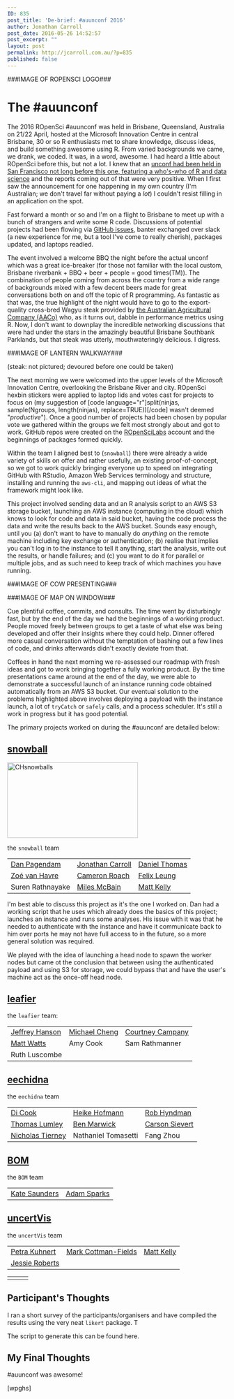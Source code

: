 ```yaml
---
ID: 835
post_title: 'De-brief: #auunconf 2016'
author: Jonathan Carroll
post_date: 2016-05-26 14:52:57
post_excerpt: ""
layout: post
permalink: http://jcarroll.com.au/?p=835
published: false
---
```

###IMAGE OF ROPENSCI LOGO###

<h1>The #auunconf</h1> 

The 2016 ROpenSci #auunconf was held in Brisbane, Queensland, Australia on 21/22
April, hosted at the Microsoft Innovation Centre in central Brisbane, 30 or so R
enthusiasts met to share knowledge, discuss ideas, and build something awesome
using R. From varied backgrounds we came, we drank, we coded. It was, in a word,
awesome. I had heard a little about ROpenSci before this, but not a lot. I knew
that an <a href="http://unconf16.ropensci.org/#participants">unconf had been
held in San Francisco not long before this one, featuring a who's-who of R and
data science</a> and the reports coming out of that were very positive. When I
first saw the announcement for one happening in my own country (I'm Australian;
we don't travel far without paying a *lot*) I couldn't resist filling in an
application on the spot.

Fast forward a month or so and I'm on a flight to Brisbane to meet up with a
bunch of strangers and write some R code. Discussions of potential projects had
been flowing via <a href="https://github.com/ropensci/auunconf/issues">GitHub
issues</a>, banter exchanged over slack (a new experience for me, but a tool
I've come to really cherish), packages updated, and laptops readied.

The event involved a welcome BBQ the night before the actual unconf which was a
great ice-breaker (for those not familiar with the local custom, Brisbane
riverbank + BBQ + beer + people = good times(TM)). The combination of people
coming from across the country from a wide range of backgrounds mixed with a few
decent beers made for great conversations both on and off the topic of R
programming. As fantastic as that was, the true highlight of the night would
have to go to the export-quality cross-bred Wagyu steak provided
by <a href="http://www.aaco.com.au/operations/branded-beef/">the Australian
Agricultural Company (AACo)</a> who, as it turns out, dabble in performance
metrics using R. Now, I don't want to downplay the incredible networking
discussions that were had under the stars in the amazingly beautiful Brisbane
Southbank Parklands, but that steak was utterly, mouthwateringly delicious. I
digress.

###IMAGE OF LANTERN WALKWAY###

(steak: not pictured; devoured before one could be taken)

The next morning we were welcomed into the upper levels of the Microsoft
Innovation Centre, overlooking the Brisbane River and city. ROpenSci hexbin
stickers were applied to laptop lids and votes cast for projects to focus on (my
suggestion of [code language="r"]split(ninjas, sample(Ngroups, length(ninjas),
replace=TRUE))[/code] wasn't deemed "_productive_"). Once a good number of
projects had been chosen by popular vote we gathered within the groups we felt
most strongly about and got to work. GitHub repos were created on
the <a href="https://github.com/ropenscilabs">ROpenSciLabs</a> account and the
beginnings of packages formed quickly.

Within the team I aligned best to (<code>snowball</code>) there were already a
wide variety of skills on offer and rather usefully, an existing
proof-of-concept, so we got to work quickly bringing everyone up to speed on
integrating GitHub with RStudio, Amazon Web Services terminology and structure,
installing and running the <code>aws-cli</code>, and mapping out ideas of what
the framework might look like. 

This project involved sending data and an R analysis script to an AWS S3 storage
bucket, launching an AWS instance (computing in the cloud) which knows to look
for code and data in said bucket, having the code process the data and write the
results back to the AWS bucket. Sounds easy enough, until you (a) don't want to
have to manually do *anything* on the remote machine including key exchange or
authentication; (b) realise that implies you can't log in to the instance to
tell it anything, start the analysis, write out the results, or handle failures;
and (c) you want to do it for parallel or multiple jobs, and as such need to
keep track of which machines you have running. 

###IMAGE OF COW PRESENTING###

###IMAGE OF MAP ON WINDOW###

Cue plentiful coffee, commits, and consults. The time went by disturbingly fast,
but by the end of the day we had the beginnings of a working product. People
moved freely between groups to get a taste of what else was being developed and
offer their insights where they could help. Dinner offered more casual
conversation without the temptation of bashing out a few lines of code, and
drinks afterwards didn't exactly deviate from that.

Coffees in hand the next morning we re-assessed our roadmap with fresh ideas and
got to work bringing together a fully working product. By the time presentations
came around at the end of the day, we were able to demonstrate a successful
launch of an instance running code obtained automatically from an AWS S3
bucket. Our eventual solution to the problems highlighted above involves
deploying a payload with the instance launch, a lot of <code>tryCatch</code>
or <code>safely</code> calls, and a process scheduler. It's still a work in
progress but it has good potential.

The primary projects worked on during the #auunconf are detailed below:

<h2><a href="https://github.com/ropenscilabs/snowball" target="_blank">snowball</a></h2>

<a href="http://jcarroll.com.au/wp-content/uploads/2016/05/CHsnowballs.gif"><img src="http://jcarroll.com.au/wp-content/uploads/2016/05/CHsnowballs-300x173.gif" alt="CHsnowballs" width="300" height="173" class="alignnone size-medium wp-image-845" /></a>

the <code>snowball</code> team
<table width="100%">
   <tr>
      <td><a href="https://github.com/dpagendam" target="_blank">Dan Pagendam</a></td>
      <td><a href="https://github.com/jonocarroll" target="_blank">Jonathan Carroll</a></td>
      <td><a href="https://github.com/daniel-t" target="_blank">Daniel Thomas</a></td>
   </tr>
   <tr>
      <td><a href="https://github.com/zoevanhavre/" target="_blank">Zoé van Havre</a></td>
      <td><a href="https://github.com/camroach87/" target="_blank">Cameron Roach</a></td>
      <td><a href="https://github.com/felixleungsc" target="_blank">Felix Leung</a></td>
   </tr>
      <td>Suren Rathnayake</td>
      <td><a href="https://github.com/MilesMcBain" target="_blank">Miles McBain</a></td>
      <td><a href="https://github.com/mattyjkelly" target="_blank">Matt Kelly</a></td>
   </tr>
</table>

I'm best able to discuss this project as it's the one I worked on. Dan had a
working script that he uses which already does the basics of this project;
launches an instance and runs some analyses. His issue with it was that he
needed to authenticate with the instance and have it communicate back to him
over ports he may not have full access to in the future, so a more general
solution was required.

We played with the idea of launching a head node to spawn the worker nodes but
came ot the conclusion that between using the authenticated payload and using S3
for storage, we could bypass that and have the user's machine act as the
once-off head node.


<h2><a href="https://github.com/ropenscilabs/leafier" target="_blank">leafier</a></h2>
the <code>leafier</code> team:
<table width="100%">
   <tr>
      <td><a href="https://github.com/paleo13" target="_blank">Jeffrey Hanson</a></td>
      <td><a href="https://github.com/michaelcheng429" target="_blank">Michael Cheng</a></td>
      <td><a href="https://github.com/CourtneyCampany" target="_blank">Courtney Campany</a></td>
   </tr>
   <tr>
      <td><a href="https://github.com/mattwatts" target="_blank">Matt Watts</a></td>
      <td>Amy Cook</td>
      <td>Sam Rathmanner</td>
   </tr>
   <tr>
      <td>Ruth Luscombe</td>
      <td></td>
      <td></td>
   </tr>
</table>

<h2><a href="https://github.com/ropenscilabs/eechidna" target="_blank">eechidna</a></h2>
the <code>eechidna</code> team
<table>                                                                                                                                                                          
   <tr>                                                                                                                                                                             
      <td><a href="https://github.com/dicook" target="_blank">Di Cook</a></td>                                                                                                       
      <td><a href="https://github.com/heike" target="_blank">Heike Hofmann</a></td>                                                                                                  
      <td><a href="https://github.com/robjhyndman" target="_blank">Rob Hyndman</a></td>                                                                                              
   </tr>                                                                                                                                                                            
   <tr>                                                                                                                                                                             
      <td><a href="https://github.com/tslumley" target="_blank">Thomas Lumley</a></td>                                                                                               
      <td><a href="https://github.com/benmarwick" target="_blank">Ben Marwick</a></td>                                                                                               
      <td><a href="https://github.com/cpsievert" target="_blank">Carson Sievert</a></td>                                                                                             
   </tr>                                                                                                                                                                            
   <tr>                                                                                                                                                                             
      <td><a href="https://github.com/njtierney" target="_blank">Nicholas Tierney</a></td>                                                                                           
      <td>Nathaniel Tomasetti</td>                                                                                                                                                   
      <td>Fang Zhou</td>                                                                                                                                                             
   </tr>                                                                                                                                                                            
</table>        

<h2><a href="https://github.com/saundersk1/auunconf16/blob/master/Vignette%20BoM.Rmd" target="_blank">BOM</a></h2>
the <code>BOM</code> team
<table>
   <tr>
      <td><a href="https://github.com/saundersk1" target="_blank">Kate Saunders</a></td>
      <td><a href="https://github.com/adamhsparks/" target="_blank">Adam Sparks</a></td>
   </tr>
</table>

<h2><a href="https://github.com/ropenscilabs/uncertVis" target="_blank">uncertVis</a></h2>
the <code>uncertVis</code> team
<table>
   <tr>
      <td><a href="https://github.com/petrakuhnert" target="_blank">Petra Kuhnert</a></td>
      <td><a href="https://github.com/cofiem" target="_blank">Mark Cottman-Fields</a></td>
      <td><a href="https://github.com/mattyjkelly" target="_blank">Matt Kelly</a></td>
   </tr>
   <tr>
      <td><a href="https://github.com/jesse-jesse" target="_blank">Jessie Roberts</a></td>
      <td></td>
      <td></td>
   </tr>
</table>

<table>
   <tr>
      <td></td>
      <td></td>
      <td></td>
   </tr>
</table>

<h2>Participant's Thoughts</h2>

I ran a short survey of the participants/organisers and have compiled the results using the very neat <code>likert</code> package. T

The script to generate this can be found here.



<h2>My Final Thoughts</h2>
#auunconf was awesome!

[wpghs]